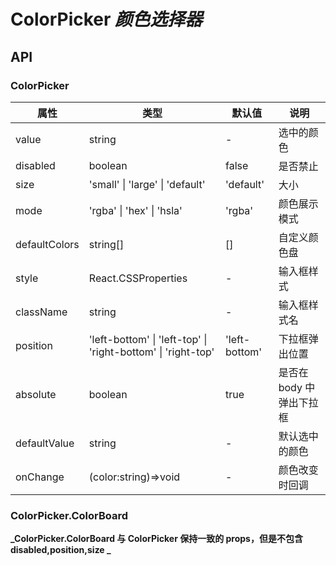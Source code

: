# ColorPicker _颜色选择器_

<example />

## API

### ColorPicker

| 属性          | 类型                                                         | 默认值        | 说明                     |
| ------------- | ------------------------------------------------------------ | ------------- | ------------------------ |
| value         | string                                                       | -             | 选中的颜色               |
| disabled      | boolean                                                      | false         | 是否禁止                 |
| size          | 'small' \| 'large' \| 'default'                              | 'default'     | 大小                     |
| mode          | 'rgba' \| 'hex' \| 'hsla'                                    | 'rgba'        | 颜色展示模式             |
| defaultColors | string[]                                                     | []            | 自定义颜色盘             |
| style         | React.CSSProperties                                          | -             | 输入框样式               |
| className     | string                                                       | -             | 输入框样式名             |
| position      | 'left-bottom' \| 'left-top' \| 'right-bottom' \| 'right-top' | 'left-bottom' | 下拉框弹出位置           |
| absolute      | boolean                                                      | true          | 是否在 body 中弹出下拉框 |
| defaultValue  | string                                                       | -             | 默认选中的颜色           |
| onChange      | (color:string)=>void                                         | -             | 颜色改变时回调           |

### ColorPicker.ColorBoard

**_ColorPicker.ColorBoard 与 ColorPicker 保持一致的 props，但是不包含 disabled,position,size _**
